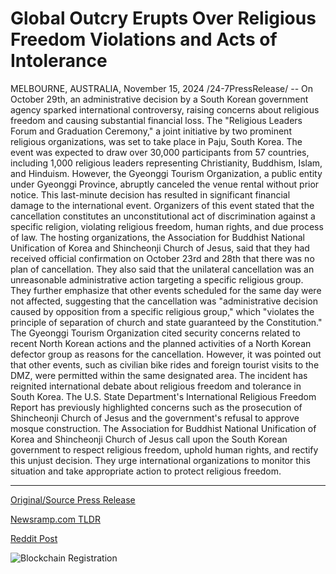 # Global Outcry Erupts Over Religious Freedom Violations and Acts of Intolerance

MELBOURNE, AUSTRALIA, November 15, 2024 /24-7PressRelease/ -- On October 29th, an administrative decision by a South Korean government agency sparked international controversy, raising concerns about religious freedom and causing substantial financial loss.  The "Religious Leaders Forum and Graduation Ceremony," a joint initiative by two prominent religious organizations, was set to take place in Paju, South Korea. The event was expected to draw over 30,000 participants from 57 countries, including 1,000 religious leaders representing Christianity, Buddhism, Islam, and Hinduism.  However, the Gyeonggi Tourism Organization, a public entity under Gyeonggi Province, abruptly canceled the venue rental without prior notice. This last-minute decision has resulted in significant financial damage to the international event. Organizers of this event stated that the cancellation constitutes an unconstitutional act of discrimination against a specific religion, violating religious freedom, human rights, and due process of law.  The hosting organizations, the Association for Buddhist National Unification of Korea and Shincheonji Church of Jesus, said that they had received official confirmation on October 23rd and 28th that there was no plan of cancellation. They also said that the unilateral cancellation was an unreasonable administrative action targeting a specific religious group. They further emphasize that other events scheduled for the same day were not affected, suggesting that the cancellation was "administrative decision caused by opposition from a specific religious group," which "violates the principle of separation of church and state guaranteed by the Constitution."  The Gyeonggi Tourism Organization cited security concerns related to recent North Korean actions and the planned activities of a North Korean defector group as reasons for the cancellation. However, it was pointed out that other events, such as civilian bike rides and foreign tourist visits to the DMZ, were permitted within the same designated area.  The incident has reignited international debate about religious freedom and tolerance in South Korea. The U.S. State Department's International Religious Freedom Report has previously highlighted concerns such as the prosecution of Shincheonji Church of Jesus and the government's refusal to approve mosque construction.  The Association for Buddhist National Unification of Korea and Shincheonji Church of Jesus call upon the South Korean government to respect religious freedom, uphold human rights, and rectify this unjust decision. They urge international organizations to monitor this situation and take appropriate action to protect religious freedom. 

---

[Original/Source Press Release](https://www.24-7pressrelease.com/press-release/516071/global-outcry-erupts-over-religious-freedom-violations-and-acts-of-intolerance)
                    

[Newsramp.com TLDR](https://newsramp.com/curated-news/controversy-erupts-over-cancellation-of-international-religious-event-in-south-korea/581e133faef0d3c94bd280ac26c2243c) 

 



[Reddit Post](https://www.reddit.com/r/newsramp/comments/1gu3i7p/controversy_erupts_over_cancellation_of/) 



![Blockchain Registration](https://cdn.newsramp.app/24-7PressRelease/qrcode/2411/18/swim_AM0.webp)